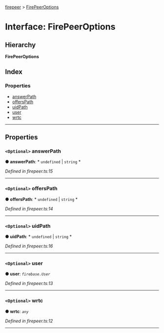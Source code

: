 [firepeer](../README.md) > [FirePeerOptions](../interfaces/firepeeroptions.md)

# Interface: FirePeerOptions

## Hierarchy

**FirePeerOptions**

## Index

### Properties

* [answerPath](firepeeroptions.md#answerpath)
* [offersPath](firepeeroptions.md#offerspath)
* [uidPath](firepeeroptions.md#uidpath)
* [user](firepeeroptions.md#user)
* [wrtc](firepeeroptions.md#wrtc)

---

## Properties

<a id="answerpath"></a>

### `<Optional>` answerPath

**● answerPath**: * `undefined` &#124; `string`
*

*Defined in firepeer.ts:15*

___
<a id="offerspath"></a>

### `<Optional>` offersPath

**● offersPath**: * `undefined` &#124; `string`
*

*Defined in firepeer.ts:14*

___
<a id="uidpath"></a>

### `<Optional>` uidPath

**● uidPath**: * `undefined` &#124; `string`
*

*Defined in firepeer.ts:16*

___
<a id="user"></a>

### `<Optional>` user

**● user**: *`firebase.User`*

*Defined in firepeer.ts:13*

___
<a id="wrtc"></a>

### `<Optional>` wrtc

**● wrtc**: *`any`*

*Defined in firepeer.ts:12*

___


